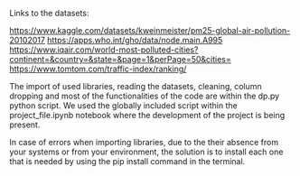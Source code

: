 Links to the datasets:

https://www.kaggle.com/datasets/kweinmeister/pm25-global-air-pollution-20102017
https://apps.who.int/gho/data/node.main.A995
https://www.iqair.com/world-most-polluted-cities?continent=&country=&state=&page=1&perPage=50&cities=
https://www.tomtom.com/traffic-index/ranking/


The import of used libraries, reading the datasets, cleaning, column dropping and most of the functionalities of the code are within the dp.py python script.
We used the globally included script within the project_file.ipynb notebook where the development of the project is being present.

In case of errors when importing libraries, due to the their absence from your systems or from your environment, the solution is to install each one that is needed by using the pip install command in the terminal.

